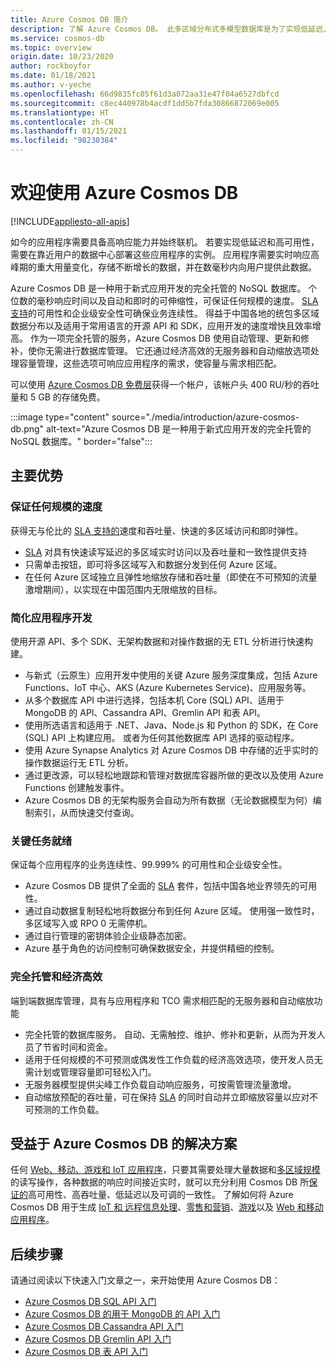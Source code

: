 ```yaml
---
title: Azure Cosmos DB 简介
description: 了解 Azure Cosmos DB。 此多区域分布式多模型数据库是为了实现低延迟、弹性可伸缩性和高可用性而构建的，提供对 NoSQL 数据的本机支持。
ms.service: cosmos-db
ms.topic: overview
origin.date: 10/23/2020
author: rockboyfor
ms.date: 01/18/2021
ms.author: v-yeche
ms.openlocfilehash: 66d9835fc05f61d3a072aa31e47f04a6527dbfcd
ms.sourcegitcommit: c8ec440978b4acdf1dd5b7fda30866872069e005
ms.translationtype: HT
ms.contentlocale: zh-CN
ms.lasthandoff: 01/15/2021
ms.locfileid: "98230384"
---
```

# <a name="welcome-to-azure-cosmos-db"></a>欢迎使用 Azure Cosmos DB
[!INCLUDE[appliesto-all-apis](includes/appliesto-all-apis.md)]

如今的应用程序需要具备高响应能力并始终联机。 若要实现低延迟和高可用性，需要在靠近用户的数据中心部署这些应用程序的实例。 应用程序需要实时响应高峰期的重大用量变化，存储不断增长的数据，并在数毫秒内向用户提供此数据。

Azure Cosmos DB 是一种用于新式应用开发的完全托管的 NoSQL 数据库。 个位数的毫秒响应时间以及自动和即时的可伸缩性，可保证任何规模的速度。 [SLA 支持](https://www.azure.cn/support/sla/cosmos-db)的可用性和企业级安全性可确保业务连续性。 得益于中国各地的统包多区域数据分布以及适用于常用语言的开源 API 和 SDK，应用开发的速度增快且效率增高。 作为一项完全托管的服务，Azure Cosmos DB 使用自动管理、更新和修补，使你无需进行数据库管理。 它还通过经济高效的无服务器和自动缩放选项处理容量管理，这些选项可响应应用程序的需求，使容量与需求相匹配。

<!-- Not Avaialble [Try Azure Cosmos DB for free](https://www.azure.cn/try/cosmosdb/)-->

可以使用 [Azure Cosmos DB 免费层](optimize-dev-test.md#azure-cosmos-db-free-tier)获得一个帐户，该帐户头 400 RU/秒的吞吐量和 5 GB 的存储免费。

<!-- Not Avaialble [Try Azure Cosmos DB for free](https://www.azure.cn/try/cosmosdb/)-->

:::image type="content" source="./media/introduction/azure-cosmos-db.png" alt-text="Azure Cosmos DB 是一种用于新式应用开发的完全托管的 NoSQL 数据库。" border="false":::

## <a name="key-benefits"></a>主要优势

### <a name="guaranteed-speed-at-any-scale"></a>保证任何规模的速度

获得无与伦比的 [SLA 支持的](https://www.azure.cn/support/sla/cosmos-db)速度和吞吐量、快速的多区域访问和即时弹性。

- [SLA](https://www.azure.cn/support/sla/cosmos-db) 对具有快速读写延迟的多区域实时访问以及吞吐量和一致性提供支持
- 只需单击按钮，即可将多区域写入和数据分发到任何 Azure 区域。
- 在任何 Azure 区域独立且弹性地缩放存储和吞吐量（即使在不可预知的流量激增期间），以实现在中国范围内无限缩放的目标。

### <a name="simplified-application-development"></a>简化应用程序开发

使用开源 API、多个 SDK、无架构数据和对操作数据的无 ETL 分析进行快速构建。

- 与新式（云原生）应用开发中使用的关键 Azure 服务深度集成，包括 Azure Functions、IoT 中心、AKS (Azure Kubernetes Service)、应用服务等。
- 从多个数据库 API 中进行选择，包括本机 Core (SQL) API、适用于 MongoDB 的 API、Cassandra API、Gremlin API 和表 API。
- 使用所选语言和适用于 .NET、Java、Node.js 和 Python 的 SDK，在 Core (SQL) API 上构建应用。 或者为任何其他数据库 API 选择的驱动程序。
- 使用 Azure Synapse Analytics 对 Azure Cosmos DB 中存储的近乎实时的操作数据运行无 ETL 分析。
- 通过更改源，可以轻松地跟踪和管理对数据库容器所做的更改以及使用 Azure Functions 创建触发事件。
- Azure Cosmos DB 的无架构服务会自动为所有数据（无论数据模型为何）编制索引，从而快速交付查询。

### <a name="mission-critical-ready"></a>关键任务就绪

保证每个应用程序的业务连续性、99.999% 的可用性和企业级安全性。

- Azure Cosmos DB 提供了全面的 [SLA](https://www.azure.cn/support/sla/cosmos-db) 套件，包括中国各地业界领先的可用性。
- 通过自动数据复制轻松地将数据分布到任何 Azure 区域。 使用强一致性时，多区域写入或 RPO 0 无需停机。
- 通过自行管理的密钥体验企业级静态加密。
- Azure 基于角色的访问控制可确保数据安全，并提供精细的控制。

### <a name="fully-managed-and-cost-effective"></a>完全托管和经济高效

端到端数据库管理，具有与应用程序和 TCO 需求相匹配的无服务器和自动缩放功能

- 完全托管的数据库服务。 自动、无需触控、维护、修补和更新，从而为开发人员了节省时间和资金。
- 适用于任何规模的不可预测或偶发性工作负载的经济高效选项，使开发人员无需计划或管理容量即可轻松入门。
- 无服务器模型提供尖峰工作负载自动响应服务，可按需管理流量激增。
- 自动缩放预配的吞吐量，可在保持 [SLA](https://www.azure.cn/support/sla/cosmos-db) 的同时自动并立即缩放容量以应对不可预测的工作负载。

## <a name="solutions-that-benefit-from-azure-cosmos-db"></a>受益于 Azure Cosmos DB 的解决方案

任何 [Web、移动、游戏和 IoT 应用程序](use-cases.md)，只要其需要处理大量数据和[多区域规模](distribute-data-globally.md)的读写操作，各种数据的响应时间接近实时，就可以充分利用 Cosmos DB 所[保证的](https://www.azure.cn/support/sla/cosmos-db/)高可用性、高吞吐量、低延迟以及可调的一致性。 了解如何将 Azure Cosmos DB 用于生成 [IoT 和 远程信息处理](use-cases.md#iot-and-telematics)、[零售和营销](use-cases.md#retail-and-marketing)、[游戏](use-cases.md#gaming)以及 [Web 和移动应用程序](use-cases.md#web-and-mobile-applications)。

## <a name="next-steps"></a>后续步骤

请通过阅读以下快速入门文章之一，来开始使用 Azure Cosmos DB：

- [Azure Cosmos DB SQL API 入门](create-sql-api-dotnet.md)
- [Azure Cosmos DB 的用于 MongoDB 的 API 入门](create-mongodb-nodejs.md)
- [Azure Cosmos DB Cassandra API 入门](create-cassandra-dotnet.md)
- [Azure Cosmos DB Gremlin API 入门](create-graph-dotnet.md)
- [Azure Cosmos DB 表 API 入门](create-table-dotnet.md)


<!--MOONCAKE: Not Available on [Try Azure Cosmos DB for free](https://www.azure.cn/try/cosmosdb/)-->
<!-- Update_Description: update meta properties, wording update, update link -->